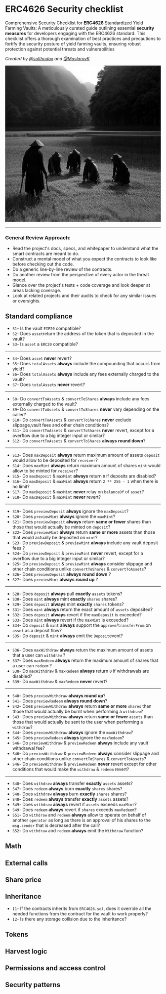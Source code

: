 # ERC4626 Security checklist

Comprehensive Security Checklist for **ERC4626** Standardized Yield Farming Vaults: A meticulously curated guide outlining essential **security measures** for developers engaging with the ERC4626 standard. This checklist offers a thorough examination of best practices and precautions to fortify the security posture of yield farming vaults, ensuring robust protection against potential threats and vulnerabilities

_Created by [@solthodox](https://twitter.com/solthodox) and [@MaslarovK](https://twitter.com/MaslarovK)_

<p align="center">
  <img src="./img/harvesting.png" width="550"/>
</p>

---

### General Review Approach:
- Read the project's docs, specs, and whitepaper to understand what the smart contracts are meant to do.
- Construct a mental model of what you expect the contracts to look like before checking out the code.
- Do a generic line-by-line review of the contracts.
- Do another review from the perspective of every actor in the threat model.
- Glance over the project's tests + code coverage and look deeper at areas lacking coverage.
- Look at related projects and their audits to check for any similar issues or oversights.

## Standard compliance
- `S1`- Is the vault `EIP20` compatible?
- `S2`- Does `asset`return the address of the token that is deposited in the vault?
- `S3`- Is `asset` a `ERC20` compatible?
---
- `S4`- Does `asset` **never** revert?
- `S5`- Does `totalAssets` **always** include the compounding that occurs from yield?
- `S6`- Does `totalAssets` **always** include any fees externally charged to the vault?
- `S7`- Does `totalAssets` **never** revert?
---
- `S8`- Do  `convertToAssets` & `convertToShares` **always** include any fees externally charged to the vault?
- `S9`- Do `convertToAssets` & `convertToShares` **never** vary depending on the caller?
- `S10`- Do `convertToAssets` & `convertToShares` **never** exclude slippage,vault fees and other chain conditions?
- `S11`- Do `convertToAssets` & `convertToShares` **never** revert, except for a overflow due to a big integer input or similar?
- `S12`- Do `convertToAssets` & `convertToShares` **always** **round down**?
---
- `S13`- Does `maxDeposit` **always** return maximum amount of assets `deposit` would allow to be deposited for `receiver`?
- `S14`- Does `maxMint` **always** return maximum amount of shares `mint` would allow to be minted for `receiver`?
- `S15`- Do `maxDeposit` & `maxMint` **always** return `0` if deposits are disabled?
- `S16`- Do `maxDeposit` & `maxMint` **always** return `2 ** 256 - 1` when there is no limit?
- `S17`- Do `maxDeposit` & `maxMint` **never** relay on `balanceOf` of `asset`?
- `S18`- Do `maxDeposit` & `maxMint` **never** revert?
---
- `S19`- Does `previewDeposit` **always** ignore the `maxDeposit`?
- `S20`- Does `previewMint` **always** ignore the `maxMint`?
- `S21`- Does `previewDeposit` **always** return **same or fewer** shares than those that would actually be minted on `deposit`?
- `S22`- Does `previewMint` **always** return **same or more** assets than those that would actually be deposited on `mint`?
- `S23`- Do `previewDeposit` & `previewMint` **always** include any vault deposit fees ? 
- `S24`- Do `previewDeposit` & `previewMint` **never** revert, except for a overflow due to a big integer input or similar? 
- `S25`- Do `previewDeposit` & `previewMint` **always** consider slippage and other chain conditions unlike `convertToShares` & `convertToAssets`?
- `S26`- Does `previewDeposit` **always** **round down** ?
- `S27`- Does `previewMint` **always** **round up** ?
---
- `S28`- Does `deposit` **always** pull **exactly** `assets` tokens? 
- `S30`- Does `mint` **always** mint **exactly** `shares` shares? 
- `S29`- Does `deposit` **always** mint **exactly** `shares` tokens? 
- `S31`- Does `mint` **always** return the exact amount of `assets` deposited? 
- `S32`- Does `deposit` **always** revert if the `maxDeposit` is exceeded?
- `S33`- Does `mint` **always** revert if the `maxMint` is exceeded?
- `S34`- Do `deposit` & `mint` **always** support the `approve`/`transferFrom` on `asset` as a deposit flow?
- `S35`- Do `deposit` & `mint` **always** emit the `Deposit`event?
---
- `S36`- Does `maxWithdraw` **always** return the maximum amount of assets that a user can `withdraw` ? 
- `S37`- Does `maxRedeem` **always** return the maximum amount of shares that a user can `redeem` ? 
- `S38`- Do `maxWithdraw` & `maxRedeem` **always** return `0` if withdrawals are disabled?
- `S39`- Do `maxWithdraw` & `maxRedeem` **never** revert?
---
- `S40`- Does `previewWithdraw` **always round up**? 
- `S41`- Does `previewRedeem` **always round down**? 
- `S42`- Does `previewWithdraw` **always** return **same or more** `shares` than those that would actually be burnt when performing a `withdraw`? 
- `S43`- Does `previewWithdraw` **always** return **same or fewer** `assets` than those that would actually be sent to the user when performing a `withdraw`? 
- `S44`- Does `previewWithdraw` **always** ignore the `maxWithdraw`?
- `S45`- Does `previewRedeen` **always** ignore the `maxRedeem`?
- `S46`- Do `previewWithdraw` & `previewRedeen` **always** include any vault withdrawal fee?
- `S46`- Do `previewWithdraw` & `previewRedeen` **always** consider slippage and other chain conditions unlike `convertToShares` & `convertToAssets`?
- `S46`- Do `previewWithdraw` & `previewRedeen` **never** revert except for other conditions that would make the `withdraw` & `redeem` revert? 
---
- `S48`- Does `withdraw` **always** transfer **exactly** `assets` assets? 
- `S47`- Does `redeem` **always** burn **exactly** `shares` shares? 
- `S48`- Does `withdraw` **always** burn **exactly** `shares` shares? 
- `S48`- Does `redeem` **always** transfer **exactly** `assets` assets? 
- `S49`- Does `withdraw` **always** revert if `assets` exceeds `maxMint`?
- `S49`- Does `redeem` **always** revert if `shares` exceeds `maxRedeem`?
- `S51`- Do `withdraw` and `redeem` **always** allow to operate on behalf of another `operator` as long as there is an approval of his shares to the `msg.sender` that is decreased after the call?
- `S52`- Do `withdraw` and `redeem` **always** emit the `Withdraw` function?


## Math

## External calls

## Share price


## Inheritance
- `I1`- If the contracts inherits from `ERC4626.sol`, does it override all the needed functions from the contract for the vault to work properly?
- `I2`- Is there any storage collision due to the inheritance?


## Tokens


## Harvest logic


## Permissions and access control


## Security patterns



